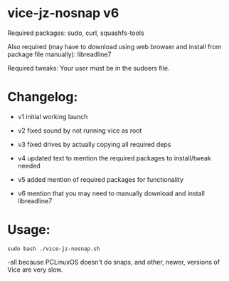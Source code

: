 # vice-jz-nosnap v6

Required packages: sudo, curl, squashfs-tools

Also required (may have to download using web browser and install from package file manually): libreadline7

Required tweaks: Your user must be in the sudoers file.

# Changelog:
- v1 initial working launch

- v2 fixed sound by not running vice as root

- v3 fixed drives by actually copying all required deps

- v4 updated text to mention the required packages to install/tweak needed

- v5 added mention of required packages for functionality

- v6 mention that you may need to manually download and install libreadline7


# Usage: 

```sudo bash ./vice-jz-nosnap.sh```

-all because PCLinuxOS doesn't do snaps, and other, newer, versions of Vice are very slow.
